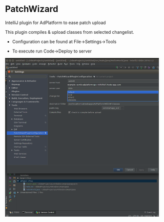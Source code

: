 # PatchWizard
IntelliJ plugin for AdPlatform to ease patch upload 

This plugin compiles & upload classes from selected changelist.

- Configuration can be found at File->Settings->Tools

- To execute run Code->Deploy to server

![alt tag](https://raw.githubusercontent.com/startappdev/PatchWizard/master/resources/screenshot001.png)

